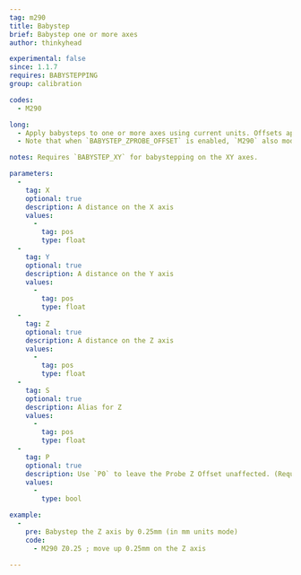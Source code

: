 ```yaml
---
tag: m290
title: Babystep
brief: Babystep one or more axes
author: thinkyhead

experimental: false
since: 1.1.7
requires: BABYSTEPPING
group: calibration

codes:
  - M290

long:
  - Apply babysteps to one or more axes using current units. Offsets applied with `M290` aren't added to the current coordinates, but are intended for making small adjustments, especially in the Z axis, at the start of a print.
  - Note that when `BABYSTEP_ZPROBE_OFFSET` is enabled, `M290` also modifies the Probe Z Offset (with no immediate effects). The new Z offset applies to successive probing operations, and can be saved with `M500`. This behavior is means to coincide with the LCD Menu replacing "Z Babystepping" with "Babystep Z Probe Offset." To avoid this side-effect, use `M290 P0` or leave `BABYSTEP_ZPROBE_OFFSET` disabled.

notes: Requires `BABYSTEP_XY` for babystepping on the XY axes.

parameters:
  -
    tag: X
    optional: true
    description: A distance on the X axis
    values:
      -
        tag: pos
        type: float
  -
    tag: Y
    optional: true
    description: A distance on the Y axis
    values:
      -
        tag: pos
        type: float
  -
    tag: Z
    optional: true
    description: A distance on the Z axis
    values:
      -
        tag: pos
        type: float
  -
    tag: S
    optional: true
    description: Alias for Z
    values:
      -
        tag: pos
        type: float
  -
    tag: P
    optional: true
    description: Use `P0` to leave the Probe Z Offset unaffected. (Requires `BABYSTEP_ZPROBE_OFFSET`)
    values:
      -
        type: bool

example:
  -
    pre: Babystep the Z axis by 0.25mm (in mm units mode)
    code:
      - M290 Z0.25 ; move up 0.25mm on the Z axis

---
```


